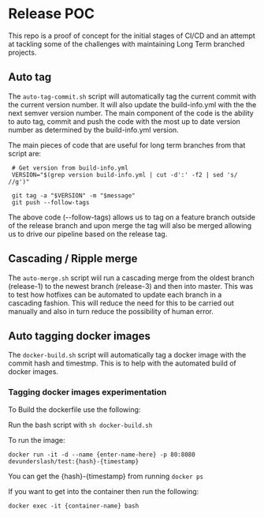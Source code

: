 # Release POC
This repo is a proof of concept for the initial stages of CI/CD and an attempt at tackling some of the challenges with maintaining Long Term branched projects.

## Auto tag

The `auto-tag-commit.sh` script will automatically tag the current commit with the current version number. It will also update the build-info.yml with the the next semver version number. The main component of the code is the ability to auto tag, commit and push the code with the most up to date version number as determined by the build-info.yml version.

The main pieces of code that are useful for long term branches from that script are:

``` 
 # Get version from build-info.yml
 VERSION="$(grep version build-info.yml | cut -d':' -f2 | sed 's/ //g')"

 git tag -a "$VERSION" -m "$message"
 git push --follow-tags 
 ```

The above code (--follow-tags) allows us to tag on a feature branch outside of the release branch and upon merge the tag will also be merged allowing us to drive our pipeline based on the release tag. 

## Cascading / Ripple merge

The `auto-merge.sh` script wiil run a cascading merge from the oldest branch (release-1) to the newest branch (release-3) and then into master. This was to test how hotfixes can be automated to update each branch in a cascading fashion. This will reduce the need for this to be carried out manually and also in turn reduce the possibility of human error.

## Auto tagging docker images

The `docker-build.sh` script will automatically tag a docker image with the commit hash and timestmp. This is to help with the automated build of docker images.

### Tagging docker images experimentation
To Build the dockerfile use the following:

Run the bash script with `sh docker-build.sh`

To run the image:

`docker run -it -d --name {enter-name-here} -p 80:8080 devunderslash/test:{hash}-{timestamp}` 

You can get the {hash}-{timestamp} from running `docker ps`

If you want to get into the container then run the following:

`docker exec -it {container-name} bash`
